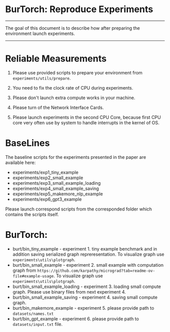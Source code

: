 # BurTorch: Reproduce Experiments

----

The goal of this document is to describe how after preparing the environment launch experiments.

----

# Reliable Measurements

1. Please use provided scripts to prepare your environment from `experiments/utils/prepare`.

2. You need to fix the clock rate of CPU during experiments.

3. Please don't launch extra compute works in your machine.

4. Please turn of the Network Interface Cards.

5. Please launch experiments in the second CPU Core, because first CPU core very often use by system to handle interrupts in the kernel of OS.

# BaseLines

The baseline scripts for the experiments presented in the paper are available here:

* experiments/exp1_tiny_example
* experiments/exp2_small_example
* experiments/exp3_small_example_loading
* experiments/exp4_small_example_saving
* experiments/exp5_makemore_nlp_example
* experiments/exp6_gpt3_example

Please launch correspond scripts from the corresponded folder which contains the scripts itself.

# BurTorch:

* burt/bin_tiny_example - experiment 1. tiny example benchmark and in addition saving serialized graph repreresentation. To visualize graph use `experiments\utils\plotgraph`.
* burt/bin_small_example - experiment 2. small example with computation graph from `https://github.com/karpathy/micrograd?tab=readme-ov-file#example-usage`. To visualize graph use `experiments\utils\plotgraph`.
* burt/bin_small_example_loading - experiment 3. loading small compute graph. Please use binary files from next experiment 4.
* burt/bin_small_example_saving - experiment 4. saving small compute graph.
* burt/bin_makemore_example - experiment 5. please provide path to `datasets/names.txt`
* burt/bin_gpt_example - experiment 6. please provide path to `datasets/input.txt` file.

